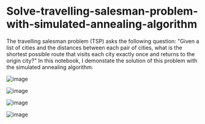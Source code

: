 # Solve-travelling-salesman-problem-with-simulated-annealing-algorithm

The travelling salesman problem (TSP) asks the following question: "Given a list of cities and the distances between each pair of cities, what is the shortest possible route that visits each city exactly once and returns to the origin city?" In this notebook, I demonstate the solution of this problem with the simulated annealing algorithm.

![image](https://github.com/hanfei1986/Solve-travelling-salesman-problem-with-simulated-annealing-algorithm/assets/59255164/05b34b0a-c391-4417-82c2-6b2c48a31d41)

![image](https://github.com/hanfei1986/Solve-travelling-salesman-problem-with-simulated-annealing-algorithm/assets/59255164/7e08d945-b6e3-44c7-9dfd-976d1fdd41ea)

![image](https://github.com/hanfei1986/Solve-travelling-salesman-problem-with-simulated-annealing-algorithm/assets/59255164/513280dc-ccbc-4ea1-9fee-155bbe98cac1)

![image](https://github.com/hanfei1986/Solve-travelling-salesman-problem-with-simulated-annealing-algorithm/assets/59255164/1505dcc9-02fa-4ead-a369-e3c3868d36b4)



